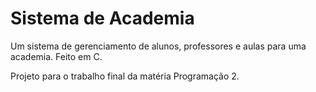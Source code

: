 # Sistema de Academia

Um sistema de gerenciamento de alunos, professores e aulas para uma academia. Feito em C.

Projeto para o trabalho final da matéria Programação 2.